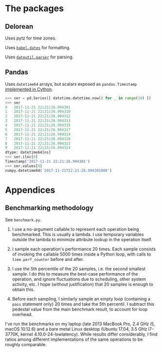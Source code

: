 # The packages

## Delorean

Uses pytz for time zones.

Uses [`babel.dates`](http://babel.pocoo.org/en/latest/api/dates.html) for
formatting.

Uses [`dateutil.parser`](http://dateutil.readthedocs.io/en/stable/parser.html)
for parsing.



## Pandas

Uses `datetime64` arrays, but scalars exposed as `pandas.Timestamp` 
[implemented in Cython](https://github.com/pandas-dev/pandas/blob/master/pandas/_libs/tslibs/timestamps.pyx).

```py
>>> ser = pd.Series([ datetime.datetime.now() for _ in range(10) ])
>>> ser
0   2017-11-21 22:21:26.994301
1   2017-11-21 22:21:26.994310
2   2017-11-21 22:21:26.994312
3   2017-11-21 22:21:26.994313
4   2017-11-21 22:21:26.994315
5   2017-11-21 22:21:26.994317
6   2017-11-21 22:21:26.994319
7   2017-11-21 22:21:26.994320
8   2017-11-21 22:21:26.994322
9   2017-11-21 22:21:26.994324
dtype: datetime64[ns]
>>> ser.iloc[0]
Timestamp('2017-11-21 22:21:26.994301')
>>> ser.values[0]
numpy.datetime64('2017-11-21T22:21:26.994301000')
```


# Appendices

## Benchmarking methodology

See `benchmark.py`.

1. I use a no-argument callable to represent each operation being benchmarked.
   This is usually a lambda.  I use temporary variables outside the lambda
   to minimize attribute lookup in the operation itself.

1. I sample each operation's performance 20 times.  Each sample consists of
   invoking the callable 5000 times inside a Python loop, with calls to
   `time.perf_counter` before and after. 

1. I use the 5th percentile of the 20 samples, i.e. the second smallest sample.
   I do this to measure the best-case performance of the operation, and ignore
   fluctuations due to scheduling, other system activity, etc.  I hope (without
   justification) that 20 samples is enough to obtain this.

1. Before each sampling, I similarly sample an empty loop (containing a `pass`
   statement only) 20 times and take the 5th percentil.  I subtract this
   pedestal value from the main benchmark result, to account for loop overhead.

I've run the benchmarks on my laptop (late 2013 MacBook Pro, 2.4 GHz i5, macOS
10.12.6) and a bare metal Linux desktop (Ubuntu 17.04, 3.5 GHz i7-3770K, kernel
4.10.0-24-lowlatency).  While results differ considerably, I find ratios among
different implementations of the same operations to be roughly comparable.

